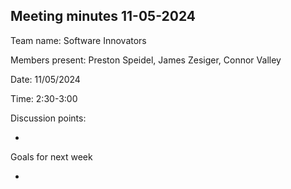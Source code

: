 ## Meeting minutes 11-05-2024

Team name:   Software Innovators	

Members present:   Preston Speidel, James Zesiger, Connor Valley

Date:	11/05/2024

Time:	2:30-3:00

Discussion points: 

*

Goals for next week 

*
